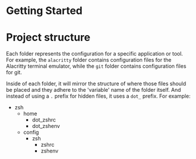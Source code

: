 # Getting Started

# Project structure

Each folder represents the configuration for a specific application or tool.
For example, the `alacritty` folder contains configuration files for the 
Alacritty terminal emulator, while the `git` folder contains configuration files
for git.


Inside of each folder, it will mirror the structure of where those files
should be placed and they adhere to the 'variable' name of the folder itself.
And instead of using a `.` prefix for hidden files, it uses a `dot_` prefix.
For example:

- zsh
  - home
    - dot_zshrc
    - dot_zshenv
  - config
    - zsh
      - zshrc
      - zshenv
